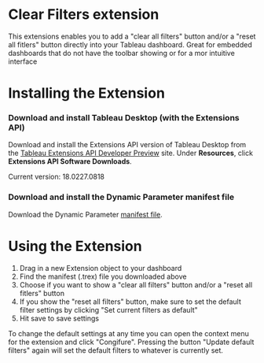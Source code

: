 # Clear Filters extension

This extensions enables you to add a "clear all filters" button and/or a "reset all fitlers" button directly into your Tableau dashboard. Great for embedded dashboards that do not have the toolbar showing or for a mor intuitive interface

# Installing the Extension

### Download and install Tableau Desktop (with the Extensions API)

Download and install the Extensions API version of Tableau Desktop from the [Tableau Extensions API Developer Preview](https://prerelease.tableau.com) site. Under **Resources**, click **Extensions API Software Downloads**. 

Current version: 18.0227.0818

### Download and install the Dynamic Parameter manifest file

Download the Dynamic Parameter [manifest file](https://keshiarose.github.io/Clear-Filters/ClearFilters.trex).

# Using the Extension
1.	Drag in a new Extension object to your dashboard
2.	Find the manifest (.trex) file you downloaded above
3.  Choose if you want to show a "clear all filters" button and/or a "reset all fitlers" button
4.  If you show the "reset all filters" button, make sure to set the default filter settings by clicking "Set current filters as default"
5.  Hit save to save settings

To change the default settings at any time you can open the context menu for the extension and click "Congifure". Pressing the button "Update default filters" again will set the default filters to whatever is currently set.
